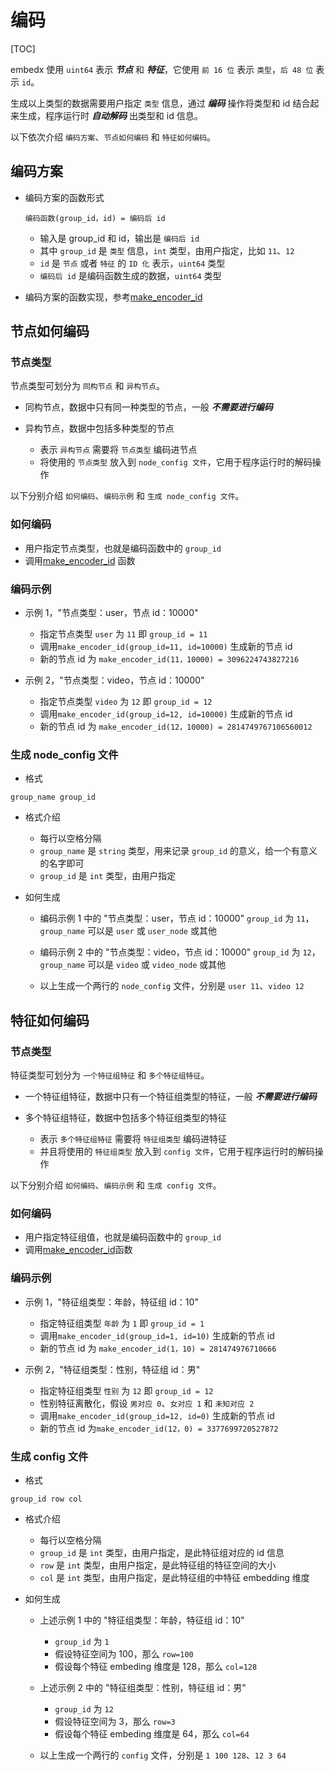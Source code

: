 # 编码

[TOC]

embedx 使用 `uint64` 表示 ***节点*** 和 ***特征***，它使用 `前 16 位` 表示 `类型`，`后 48 位` 表示 `id`。

生成以上类型的数据需要用户指定 `类型` 信息，通过 ***编码*** 操作将类型和 id 结合起来生成，程序运行时 ***自动解码*** 出类型和 id 信息。

以下依次介绍 `编码方案`、`节点如何编码` 和 `特征如何编码`。

## 编码方案

- 编码方案的函数形式

  ```shell
  编码函数(group_id，id) = 编码后 id
  ```

  - 输入是 group_id 和 id，输出是 `编码后 id`
  - 其中 `group_id` 是 `类型` 信息，`int` 类型，由用户指定，比如 `11`、`12`
  - `id` 是 `节点` 或者 `特征` 的 `ID 化` 表示，`uint64` 类型
  - `编码后 id` 是编码函数生成的数据，`uint64` 类型

- 编码方案的函数实现，参考[make_encoder_id](../demo/single/encoder/encoder.py)

## 节点如何编码

### 节点类型

节点类型可划分为 `同构节点` 和 `异构节点`。

- 同构节点，数据中只有同一种类型的节点，一般 ***不需要进行编码***
- 异构节点，数据中包括多种类型的节点

  - 表示 `异构节点` 需要将 `节点类型` 编码进节点
  - 将使用的 `节点类型` 放入到 `node_config 文件`，它用于程序运行时的解码操作

以下分别介绍 `如何编码`、`编码示例` 和 `生成 node_config 文件`。

### 如何编码

- 用户指定节点类型，也就是编码函数中的 `group_id`
- 调用[make_encoder_id](../demo/single/encoder/encoder.py) 函数

### 编码示例

- 示例 1，"节点类型：user，节点 id：10000"

  - 指定节点类型 `user` 为 `11` 即 `group_id = 11`
  - 调用`make_encoder_id(group_id=11, id=10000)` 生成新的节点 id
  - 新的节点 id 为 `make_encoder_id(11，10000) = 3096224743827216`

- 示例 2，"节点类型：video，节点 id：10000"

  - 指定节点类型 `video` 为 `12` 即 `group_id = 12`
  - 调用`make_encoder_id(group_id=12, id=10000)` 生成新的节点 id
  - 新的节点 id 为 `make_encoder_id(12，10000) = 2814749767106560012`

### 生成 node_config 文件

- 格式

```shell
group_name group_id
```

- 格式介绍

  - 每行以空格分隔
  - `group_name` 是 `string` 类型，用来记录 `group_id` 的意义，给一个有意义的名字即可
  - `group_id` 是 `int` 类型，由用户指定

- 如何生成

  - 编码示例 1 中的 "节点类型：user，节点 id：10000"
    `group_id` 为 `11`，`group_name` 可以是 `user` 或 `user_node` 或其他

  - 编码示例 2 中的 "节点类型：video，节点 id：10000"
    `group_id` 为 `12`，`group_name` 可以是 `video` 或 `video_node` 或其他

  - 以上生成一个两行的 `node_config` 文件，分别是 `user 11`、`video 12`

## 特征如何编码

### 节点类型

特征类型可划分为 `一个特征组特征` 和 `多个特征组特征`。

- 一个特征组特征，数据中只有一个特征组类型的特征，一般 ***不需要进行编码***
- 多个特征组特征，数据中包括多个特征组类型的特征

  - 表示 `多个特征组特征` 需要将 `特征组类型` 编码进特征
  - 并且将使用的 `特征组类型` 放入到 `config 文件`，它用于程序运行时的解码操作

以下分别介绍 `如何编码`、`编码示例` 和 `生成 config 文件`。

### 如何编码

- 用户指定特征组值，也就是编码函数中的 `group_id`
- 调用[make_encoder_id](../demo/single/encoder/encoder.py)函数

### 编码示例

- 示例 1，"特征组类型：年龄，特征组 id：10"

  - 指定特征组类型 `年龄` 为 `1` 即 `group_id = 1`
  - 调用`make_encoder_id(group_id=1, id=10)` 生成新的节点 id
  - 新的节点 id 为 `make_encoder_id(1，10) = 281474976710666`

- 示例 2，"特征组类型：性别，特征组 id：男"

  - 指定特征组类型 `性别` 为 `12` 即 `group_id = 12`
  - 性别特征离散化，假设 `男对应 0`、`女对应 1` 和 `未知对应 2`
  - 调用`make_encoder_id(group_id=12, id=0)` 生成新的节点 id
  - 新的节点 id 为`make_encoder_id(12，0) = 3377699720527872`

### 生成 config 文件

- 格式

```shell
group_id row col
```

- 格式介绍

  - 每行以空格分隔
  - `group_id` 是 `int` 类型，由用户指定，是此特征组对应的 id 信息
  - `row` 是 `int` 类型，由用户指定，是此特征组的特征空间的大小
  - `col` 是 `int` 类型，由用户指定，是此特征组的中特征 embedding 维度

- 如何生成

  - 上述示例 1 中的 "特征组类型：年龄，特征组 id：10"
    - `group_id` 为 `1`
    - 假设特征空间为 100，那么 `row=100`
    - 假设每个特征 embeding 维度是 128，那么 `col=128`

  - 上述示例 2 中的 "特征组类型：性别，特征组 id：男"
    - `group_id` 为 `12`
    - 假设特征空间为 3，那么 `row=3`
    - 假设每个特征 embeding 维度是 64，那么 `col=64`

  - 以上生成一个两行的 `config` 文件，分别是 `1 100 128`、`12 3 64`
